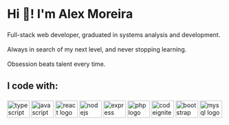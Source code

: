 <h1 align="left">Hi 👋! I'm Alex Moreira</h1>

###

<p align="left">
  Full-stack web developer, graduated in systems analysis and development.
  <br>
  <br>
  Always in search of my next level, and never stopping learning.
  <br>
  <br>
  Obsession beats talent every time.
 </p>

###

<h2 align="left">I code with:</h2>

###

<div align="left">
  <img src="https://cdn.jsdelivr.net/gh/devicons/devicon/icons/typescript/typescript-original.svg" height="40" width="52" alt="typescript logo"  />
  <img src="https://cdn.jsdelivr.net/gh/devicons/devicon/icons/javascript/javascript-original.svg" height="40" width="52" alt="javascript logo"  />
  <img src="https://cdn.jsdelivr.net/gh/devicons/devicon/icons/react/react-original.svg" height="40" width="52" alt="react logo"  />
  <img src="https://cdn.jsdelivr.net/gh/devicons/devicon/icons/nodejs/nodejs-original.svg" height="40" width="52" alt="nodejs logo"  />
  <img src="https://cdn.jsdelivr.net/gh/devicons/devicon/icons/express/express-original-wordmark.svg" height="40" width="52" alt="express logo"  />
  <img src="https://cdn.jsdelivr.net/gh/devicons/devicon/icons/php/php-original.svg" height="40" width="52" alt="php logo"  />
  <img src="https://cdn.jsdelivr.net/gh/devicons/devicon/icons/codeigniter/codeigniter-plain.svg" height="40" width="52" alt="codeigniter logo"  />
  <img src="https://cdn.jsdelivr.net/gh/devicons/devicon/icons/bootstrap/bootstrap-original.svg" height="40" width="52" alt="bootstrap logo"  />
  <img src="https://cdn.jsdelivr.net/gh/devicons/devicon/icons/mysql/mysql-original.svg" height="40" width="52" alt="mysql logo"  />
</div>

<br>
  <br>




###  
  
  
<!--

<div align="left">
<h1 align="left">✌ Alex Moreira de Andrade</h1>
- Formado em Análise e Desenvolvimento de Sistemas
- Sempre em busca do meu próximo nível
- Desenvolvedor FullStack Júnior
<br>

## 🛠 &nbsp;Trabalho com

![HTML](https://img.shields.io/badge/-HTML-05122A?style=flat&logo=HTML5)&nbsp;
![CSS](https://img.shields.io/badge/-CSS-05122A?style=flat&logo=CSS3&logoColor=1572B6)&nbsp;
![JavaScript](https://img.shields.io/badge/-JavaScript-05122A?style=flat&logo=javascript)&nbsp;
![Php](https://img.shields.io/badge/-Php-05122A?style=flat&logo=php)&nbsp;
![CodeIgniter 4](https://img.shields.io/badge/-CodeIgniter-05122A?style=flat&logo=codeigniter)&nbsp;
![Node.js](https://img.shields.io/badge/-Node.js-05122A?style=flat&logo=node.js)&nbsp;
![JQuery](https://img.shields.io/badge/-JQuery-05122A?style=flat&logo=jquery)&nbsp;
![MySql](https://img.shields.io/badge/-MySql-05122A?style=flat&logo=mysql)&nbsp;
![Git](https://img.shields.io/badge/-Git-05122A?style=flat&logo=git)&nbsp;
![GitHub](https://img.shields.io/badge/-GitHub-05122A?style=flat&logo=github)&nbsp;
![Visual Studio Code](https://img.shields.io/badge/-Visual%20Studio%20Code-05122A?style=flat&logo=visual-studio-code&logoColor=007ACC)&nbsp;


## 👨‍💻 &nbsp; Estou estudando
![React](https://img.shields.io/badge/-React-05122A?style=flat&logo=react)&nbsp;
![TypeScript](https://img.shields.io/badge/-TypeScript-05122A?style=flat&logo=typescript)&nbsp;
![PostgreSQL](https://img.shields.io/badge/-PostgreSQL-05122A?style=flat&logo=postgresql)&nbsp;
![Docker](https://img.shields.io/badge/-Docker-05122A?style=flat&logo=docker)&nbsp;

<br>

## 😄 &nbsp;Links

<p align="left" style="background:red">
<a href="https://www.linkedin.com/in/alex-moreira-de-andrade-539a52203" target="_blank">
  <img align="center" src="https://img.shields.io/badge/-AlexMoreira-05122A?style=flat&logo=linkedin" alt="linkedin"/>
</a>
<a href="https://www.instagram.com/alex__moreira0/" target="_blank">
 <img align="center" src="https://img.shields.io/badge/-alex__moreira0-05122A?style=flat&logo=instagram" alt="instagram"/>
</a>
</p>
</div>

**AlexMoreira01/AlexMoreira01** is a ✨ _special_ ✨ repository because its `README.md` (this file) appears on your GitHub profile.

Here are some ideas to get you started:

- 🔭 I’m currently working on ...
- 🌱 I’m currently learning ...
- 👯 I’m looking to collaborate on ...
- 🤔 I’m looking for help with ...
- 💬 Ask me about ...
- 📫 How to reach me: ...
- 😄 Pronouns: ...
- ⚡ Fun fact: ...
-->

